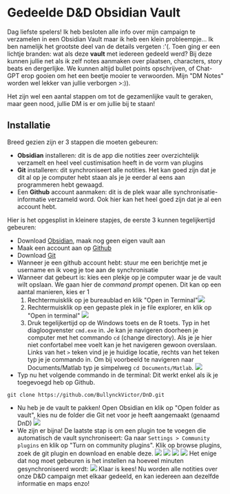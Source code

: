 # Gedeelde D&D Obsidian Vault

Dag liefste spelers! Ik heb besloten alle info over mijn campaign te verzamelen in een Obsidian Vault maar ik heb een klein probleempje... Ik ben namelijk het grootste deel van de details vergeten :'(. Toen ging er een lichtje branden: wat als deze **vault** met iedereen gedeeld werd? Bij deze kunnen jullie net als ik zelf notes aanmaken over plaatsen, characters, story beats en dergerlijke. We kunnen altijd bullet points opschrijven, of Chat-GPT erop gooien om het een beetje mooier te verwoorden. Mijn "DM Notes" worden wel lekker van jullie verborgen >:)).

Het zijn wel een aantal stappen om tot de gezamenlijke vault te geraken, maar geen nood, jullie DM is er om jullie bij te staan!

## Installatie

Breed gezien zijn er 3 stappen die moeten gebeuren:
- **Obsidian** installeren: dit is de app die notities zeer overzichtelijk verzamelt en heel veel custimisation heeft in de vorm van plugins
- **Git** installeren: dit synchroniseert alle notities. Het kan goed zijn dat je dit al op je computer hebt staan als je je eerder al eens aan programmeren hebt gewaagd.
- Een **Github** account aanmaken: dit is de plek waar alle synchronisatie-informatie verzameld word. Ook hier kan het heel goed zijn dat je al een account hebt.

Hier is het opgesplist in kleinere stapjes, de eerste 3 kunnen tegelijkertijd gebeuren:
- Download [Obsidian](https://obsidian.md/), maak nog geen eigen vault aan
- Maak een account aan op [Github](https://github.com)
- Download [Git](https://gitforwindows.org/)
- Wanneer je een github account hebt: stuur me een berichtje met je username en ik voeg je toe aan de synchronisatie
- Wanneer dat gebeurt is: kies een plekje op je computer waar je de vault wilt opslaan. We gaan hier de *command prompt* openen. Dit kan op een aantal manieren, kies er 1
	1) Rechtermuisklik op je bureaublad en klik "Open in Terminal"![](Assets/cmd1.png)
	2) Rechtermuisklik op een gepaste plek in je file explorer, en klik op "Open in terminal" ![](Assets/cmd2.png)
	3) Druk tegelijkertijd op de Windows toets en de R toets. Typ in het diagloogvenster `cmd.exe` in. Je kan je navigeren doorheen je computer met het commando `cd` (change directory). Als je je hier niet confortabel mee voelt kan je het navigeren gewoon overslaan. Links van het `>` teken vind je je huidige locatie, rechts van het teken typ je je commando in. Om bij voorbeeld te navigeren naar Documents/Matlab typ je simpelweg `cd Documents/Matlab`. ![](Assets/cmd3.png)
- Typ nu het volgende commando in de terminal: Dit werkt enkel als ik je toegevoegd heb op Github.
```
git clone https://github.com/BullynckVictor/DnD.git
```
- Nu heb je de vault te pakken! Open Obsidian en klik op "Open folder as vault", kies nu de folder die Git net voor je heeft aangemaakt (genaamd DnD) ![](Assets/open-vault.png)
- We zijn er bijna! De laatste stap is om een plugin toe te voegen die automatisch de vault synchroniseert: Ga naar `Settings > Community plugins` en klik op "Turn on community plugins". Klik op browse plugins, zoek de git plugin en download en enable deze. ![](Assets/settings.png) ![](Assets/turn-on-plugins.png) ![](Assets/browse.png) ![](Assets/git.png) Het enige dat nog moet gebeuren is het instellen na hoeveel minuten gesynchroniseerd wordt: ![](Assets/git-settings.png)
Klaar is kees! Nu worden alle notities over onze D&D campaign met elkaar gedeeld, en kan iedereen aan dezelfde informatie en maps enzo!